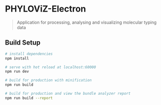# PHYLOViZ-Electron

> Application for processing, analysing and visualizing molecular typing data

## Build Setup

``` bash
# install dependencies
npm install

# serve with hot reload at localhost:60000
npm run dev

# build for production with minification
npm run build

# build for production and view the bundle analyzer report
npm run build --report
```